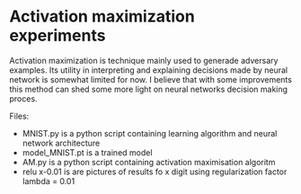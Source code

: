 # Activation maximization experiments

Activation maximization is technique mainly used to generade adversary examples. Its utility in interpreting and explaining decisions made by neural network is somewhat limited for now. I believe that with some improvements this method can shed some more light on neural networks decision making proces.

Files:

- MNIST.py is a python script containing learning algorithm and neural network architecture
- model_MNIST.pt is a trained model
- AM.py is a python script containing activation maximisation algoritm
- relu x-0.01 is are pictures of results fo x digit using regularization factor lambda = 0.01
